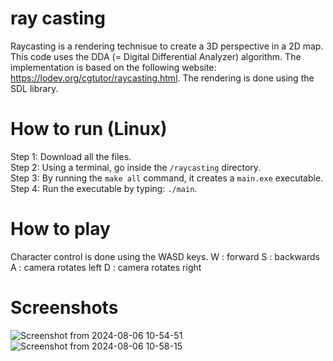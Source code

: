 # ray casting

Raycasting is a rendering technisue to create a 3D perspective in a 2D map. This code uses the DDA (= Digital Differential Analyzer) algorithm. The implementation is based on the following website: \
https://lodev.org/cgtutor/raycasting.html. The rendering is done using the SDL library.


# How to run (Linux)

Step 1: Download all the files. \
Step 2: Using a terminal, go inside the `/raycasting` directory. \
Step 3: By running the `make all` command, it creates a `main.exe` executable.  \
Step 4: Run the executable by typing: `./main`. 

# How to play

Character control is done using the WASD keys. 
W : forward
S : backwards
A : camera rotates left
D : camera rotates right

# Screenshots


![Screenshot from 2024-08-06 10-54-51](https://github.com/user-attachments/assets/795943dc-c147-4a0f-be84-e4b21d48311e)
![Screenshot from 2024-08-06 10-58-15](https://github.com/user-attachments/assets/0c51641c-91d9-4689-bb6f-89e4f097e154)

